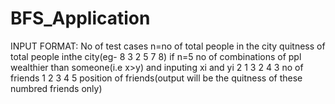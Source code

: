 # BFS_Application

INPUT FORMAT:
No of test cases
n=no of total people in the city
quitness of total people inthe city(eg- 8 3 2 5 7 8) if n=5
no of combinations of ppl wealthier than someone(i.e x>y) and inputing xi and yi
2 1
3 2
4 3
no of friends
1 2 3 4 5 	position of friends(output will be the quitness of these numbred friends only)
